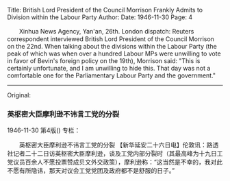 Title: British Lord President of the Council Morrison Frankly Admits to Division within the Labour Party
Author: 
Date: 1946-11-30
Page: 4

　　Xinhua News Agency, Yan'an, 26th. London dispatch: Reuters correspondent interviewed British Lord President of the Council Morrison on the 22nd. When talking about the divisions within the Labour Party (the peak of which was when over a hundred Labour MPs were unwilling to vote in favor of Bevin's foreign policy on the 19th), Morrison said: "This is certainly unfortunate, and I am unwilling to hide this. That day was not a comfortable one for the Parliamentary Labour Party and the government."



<hr /> 

Original: 


### 英枢密大臣摩利逊不讳言工党的分裂

1946-11-30
第4版()
专栏：

　　英枢密大臣摩利逊不讳言工党的分裂
    【新华延安二十六日电】伦敦讯：路透社记者二十二日访英枢密大臣摩利逊，谈及工党内部分裂时（其最高峰为十九日工党议员百余人不愿投票赞成贝文外交政策），摩利逊称：“这当然是不幸的，我对此不愿有所隐讳，那天对议会工党党团及政府都不是舒服的日子。”
